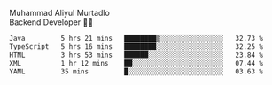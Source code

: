 Muhammad Aliyul Murtadlo
<br>
Backend Developer 👨‍💻
<br>
<!--START_SECTION:waka-->

```txt
Java         5 hrs 21 mins   ████████▒░░░░░░░░░░░░░░░░   32.73 %
TypeScript   5 hrs 16 mins   ████████░░░░░░░░░░░░░░░░░   32.25 %
HTML         3 hrs 53 mins   ██████░░░░░░░░░░░░░░░░░░░   23.84 %
XML          1 hr 12 mins    ██░░░░░░░░░░░░░░░░░░░░░░░   07.44 %
YAML         35 mins         █░░░░░░░░░░░░░░░░░░░░░░░░   03.63 %
```

<!--END_SECTION:waka-->
